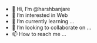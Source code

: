 - 👋 Hi, I’m @harshbanjare
- 👀 I’m interested in Web
- 🌱 I’m currently learning ...
- 💞️ I’m looking to collaborate on ...
- 📫 How to reach me ...

<!---
harshbanjare/harshbanjare is a ✨ special ✨ repository because its `README.md` (this file) appears on your GitHub profile.
You can click the Preview link to take a look at your changes.
--->
